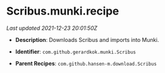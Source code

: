 # Scribus.munki.recipe

_Last updated 2021-12-23 20:01:50Z_

- **Description**: Downloads Scribus and imports into Munki.

- **Identifier**: `com.github.gerardkok.munki.Scribus`

- **Parent Recipes**: `com.github.hansen-m.download.Scribus`
